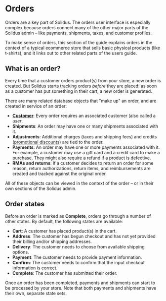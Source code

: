 # Orders

Orders are a key part of Solidus. The orders user interface is especially
complex because orders connect many of the other major parts
of the Solidus admin – like payments, shipments, taxes, and customer profiles.

To make sense of orders, this section of the guide explains orders in the
context of a typical ecommerce store that sells basic physical products (like
t-shirts), and it links out to other related parts of the users guide.

## What is an order?

Every time that a customer orders product(s) from your store, a new order is
created. But Solidus starts tracking orders *before* they are placed: as soon as
a customer has put something in their cart, a new order is generated.

There are many related database objects that "make up" an order, and are created
in service of an order:

<!-- TODO:
  Add links to other end-user documentation after it has been merged.
-->

- **[Customer][users]**: Every order requires an associated customer (also called a
  *user*.
- **Shipments**: An order may have one or many shipments associated with it.
- **Adjustments**: Additional charges (taxes and shipping fees) and credits
  ([promotional discounts][promotions]) are tied to the order.
- **Payments**: An order may have one or more payments associated with it. For
  example, a customer may use a gift card and a credit card to make a purchase.
  They might also require a refund if a product is defective.
- **RMAs and returns**: If a customer decides to return an order for some
  reason, return authorizations, return items, and reimbursements are created
  and tracked against the original order.

All of these objects can be viewed in the context of the order – or in their own
sections of the Solidus admin.

[users]: ../users/overview.html
[promotions]: ../promotions/overview.html

## Order states

Before an order is marked as **Complete**, orders go through a number of other
states. By default, the following states are available:

- **Cart**: A customer has placed product(s) in the cart.
- **Address**: The customer has begun checkout and has not yet provided their
  billing and/or shipping addresses.
- **Delivery**: The customer needs to choose from available shipping options.
- **Payment**: The customer needs to provide payment information.
- **Confirm**: The customer needs to confirm that the input checkout information
  is correct.
- **Complete**: The customer has submitted their order.

<!-- TODO:
  Link to payments and shipments state machine documentation for end users once
  it has been merged.
-->

Once an order has been completed, payments and shipments can start to be
processed by your store. Note that both payments and shipments have their own,
separate state sets.
